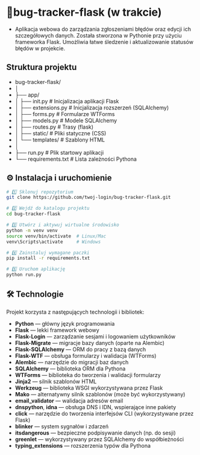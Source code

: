 # 🐞bug-tracker-flask (w trakcie)
- Aplikacja webowa do zarządzania zgłoszeniami błędów oraz edycji ich szczegółowych danych. Została stworzona w Pythonie przy użyciu frameworka Flask. Umożliwia łatwe śledzenie i aktualizowanie statusów błędów w projekcie.
## Struktura projektu
- bug-tracker-flask/
- │
- ├── app/
- │ ├── init.py # Inicjalizacja aplikacji Flask
- │ ├── extensions.py # Inicjalizacja rozszerzeń (SQLAlchemy)
- │ ├── forms.py # Formularze WTForms
- │ ├── models.py # Modele SQLAlchemy
- │ ├── routes.py # Trasy (flask)
- │ ├── static/ # Pliki statyczne (CSS)
- │ └── templates/ # Szablony HTML 
- │
- ├── run.py # Plik startowy aplikacji
- └── requirements.txt # Lista zależności Pythona
## ⚙️ Instalacja i uruchomienie
 ```bash   
# 1️⃣ Sklonuj repozytorium
git clone https://github.com/twoj-login/bug-tracker-flask.git

# 2️⃣ Wejdź do katalogu projektu
cd bug-tracker-flask

# 3️⃣ Utwórz i aktywuj wirtualne środowisko
python -m venv venv
source venv/bin/activate  # Linux/Mac
venv\Scripts\activate     # Windows

# 4️⃣ Zainstaluj wymagane paczki
pip install -r requirements.txt

# 5️⃣ Uruchom aplikację
python run.py
```
## 🛠 Technologie
Projekt korzysta z następujących technologii i bibliotek:

- **Python** — główny język programowania  
- **Flask** — lekki framework webowy  
- **Flask-Login** — zarządzanie sesjami i logowaniem użytkowników  
- **Flask-Migrate** — migracje bazy danych (oparte na Alembic)  
- **Flask-SQLAlchemy** — ORM do pracy z bazą danych  
- **Flask-WTF** — obsługa formularzy i walidacja (WTForms)  
- **Alembic** — narzędzie do migracji baz danych  
- **SQLAlchemy** — biblioteka ORM dla Pythona  
- **WTForms** — biblioteka do tworzenia i walidacji formularzy  
- **Jinja2** — silnik szablonów HTML  
- **Werkzeug** — biblioteka WSGI wykorzystywana przez Flask  
- **Mako** — alternatywny silnik szablonów (może być wykorzystywany)  
- **email_validator** — walidacja adresów email  
- **dnspython**, **idna** — obsługa DNS i IDN, wspierające inne pakiety  
- **click** — narzędzie do tworzenia interfejsów CLI (wykorzystywane przez Flask)  
- **blinker** — system sygnałów i zdarzeń  
- **itsdangerous** — bezpieczne podpisywanie danych (np. do sesji)  
- **greenlet** — wykorzystywany przez SQLAlchemy do współbieżności  
- **typing_extensions** — rozszerzenia typów dla Pythona
